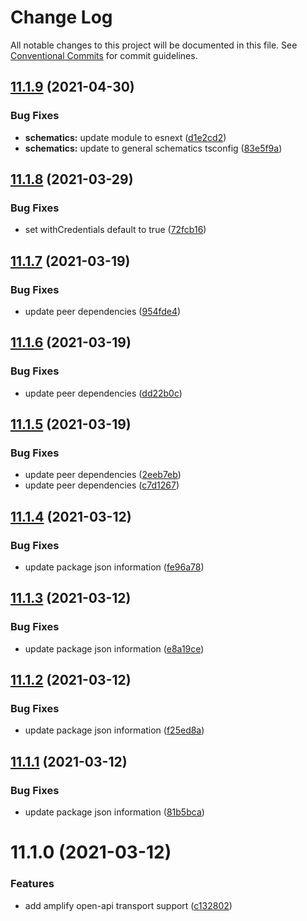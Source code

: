 # Change Log

All notable changes to this project will be documented in this file.
See [Conventional Commits](https://conventionalcommits.org) for commit guidelines.

## [11.1.9](https://gitlab.com/rxap/packages/compare/@rxap/amplify-open-api@11.1.8...@rxap/amplify-open-api@11.1.9) (2021-04-30)


### Bug Fixes

* **schematics:** update module to esnext ([d1e2cd2](https://gitlab.com/rxap/packages/commit/d1e2cd252f3866471935131187b3acaefe2cca82))
* **schematics:** update to general schematics tsconfig ([83e5f9a](https://gitlab.com/rxap/packages/commit/83e5f9a0cf1810686a503425d87a5e4ae30b8c84))





## [11.1.8](https://gitlab.com/rxap/packages/compare/@rxap/amplify-open-api@11.1.7...@rxap/amplify-open-api@11.1.8) (2021-03-29)


### Bug Fixes

* set withCredentials default to true ([72fcb16](https://gitlab.com/rxap/packages/commit/72fcb16b89ae750c7cd83d2c91452f51cdafa352))





## [11.1.7](https://gitlab.com/rxap/packages/compare/@rxap/amplify-open-api@11.1.6...@rxap/amplify-open-api@11.1.7) (2021-03-19)


### Bug Fixes

* update peer dependencies ([954fde4](https://gitlab.com/rxap/packages/commit/954fde47836ff0c1f25a77c33ff871ddc7685b6c))





## [11.1.6](https://gitlab.com/rxap/packages/compare/@rxap/amplify-open-api@11.1.5...@rxap/amplify-open-api@11.1.6) (2021-03-19)


### Bug Fixes

* update peer dependencies ([dd22b0c](https://gitlab.com/rxap/packages/commit/dd22b0ce053bc266c7aea659a2faf3be39f424e7))





## [11.1.5](https://gitlab.com/rxap/packages/compare/@rxap/amplify-open-api@11.1.4...@rxap/amplify-open-api@11.1.5) (2021-03-19)


### Bug Fixes

* update peer dependencies ([2eeb7eb](https://gitlab.com/rxap/packages/commit/2eeb7eb85eedd6d610e855dc1724c7153cf01fd0))
* update peer dependencies ([c7d1267](https://gitlab.com/rxap/packages/commit/c7d12671f3efc198985cddee92caa2558e74b023))





## [11.1.4](https://gitlab.com/rxap/packages/compare/@rxap/amplify-open-api@11.1.3...@rxap/amplify-open-api@11.1.4) (2021-03-12)


### Bug Fixes

* update package json information ([fe96a78](https://gitlab.com/rxap/packages/commit/fe96a7882e3a07565551c9086d9ab643b8417765))





## [11.1.3](https://gitlab.com/rxap/packages/compare/@rxap/amplify-open-api@11.1.2...@rxap/amplify-open-api@11.1.3) (2021-03-12)


### Bug Fixes

* update package json information ([e8a19ce](https://gitlab.com/rxap/packages/commit/e8a19ce70520c60e295c852624ed2c81c5ab0b5e))





## [11.1.2](https://gitlab.com/rxap/packages/compare/@rxap/amplify-open-api@11.1.1...@rxap/amplify-open-api@11.1.2) (2021-03-12)


### Bug Fixes

* update package json information ([f25ed8a](https://gitlab.com/rxap/packages/commit/f25ed8a67082478b60e7757845aefa19165f828b))





## [11.1.1](https://gitlab.com/rxap/packages/compare/@rxap/amplify-open-api@11.1.0...@rxap/amplify-open-api@11.1.1) (2021-03-12)


### Bug Fixes

* update package json information ([81b5bca](https://gitlab.com/rxap/packages/commit/81b5bca98ce2494b60d1dda6aba91939dd1a4802))





# 11.1.0 (2021-03-12)


### Features

* add amplify open-api transport support ([c132802](https://gitlab.com/rxap/packages/commit/c1328028636edbb3970a5b50eff210d3fb9805b6))
